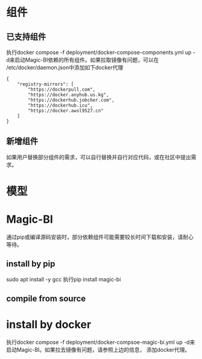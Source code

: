 # 组件
## 已支持组件
执行docker compose -f deployment/docker-compose-components.yml up -d来启动Magic-BI依赖的所有组件。如果拉取镜像有问题，可以在
/etc/docker/daemon.json中添加如下docker代理
```
{
    "registry-mirrors": [
        "https://dockerpull.com",
        "https://docker.anyhub.us.kg",
        "https://dockerhub.jobcher.com",
        "https://dockerhub.icu",
        "https://docker.awsl9527.cn"
    ]
}
```
## 新增组件
如果用户替换部分组件的需求，可以自行替换并自行对应代码，或在社区中提出需求。
# 模型

# Magic-BI
通过pip或编译源码安装时，部分依赖组件可能需要较长时间下载和安装，请耐心等待。
## install by pip
sudo apt install -y gcc 
执行pip install magic-bi
## compile from source


# install by docker
执行docker compose -f deployment/docker-compsoe-magic-bi.yml up -d来启动Magic-BI。如果拉去镜像有问题，请参照上边的信息，
添加docker代理。
